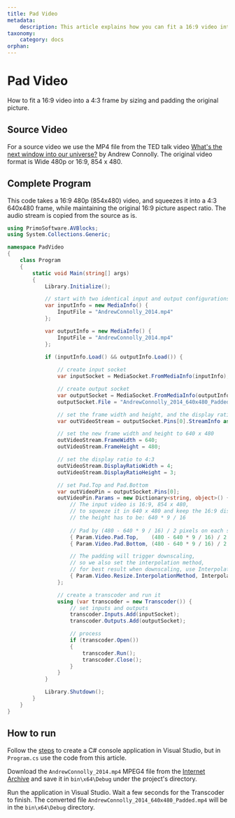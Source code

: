 ```yaml
---
title: Pad Video
metadata:
    description: This article explains how you can fit a 16:9 video into a 4:3 frame by sizing and padding the original picture.
taxonomy:
    category: docs
orphan:
---
```


# Pad Video

How to fit a 16:9 video into a 4:3 frame by sizing and padding the original picture.

## Source Video

For a source video we use the MP4 file from the TED talk video [What's the next window into our universe?](https://archive.org/details/AndrewConnolly_2014) by Andrew Connolly. The original video format is Wide 480p or 16:9, 854 x 480.

## Complete Program

This code takes a 16:9 480p (854x480) video, and squeezes it into a 4:3 640x480 frame, while maintaining the original 16:9 picture aspect ratio. The audio stream is copied from the source as is.    

``` csharp
using PrimoSoftware.AVBlocks;
using System.Collections.Generic;

namespace PadVideo
{
    class Program
    {
        static void Main(string[] args)
        {
            Library.Initialize();

            // start with two identical input and output configurations
            var inputInfo = new MediaInfo() {
                InputFile = "AndrewConnolly_2014.mp4"
            };

            var outputInfo = new MediaInfo() {
                InputFile = "AndrewConnolly_2014.mp4"
            };

            if (inputInfo.Load() && outputInfo.Load()) {
                
                // create input socket
                var inputSocket = MediaSocket.FromMediaInfo(inputInfo);

                // create output socket
                var outputSocket = MediaSocket.FromMediaInfo(outputInfo);
                outputSocket.File = "AndrewConnolly_2014_640x480_Padded.mp4";

                // set the frame width and height, and the display ratio
                var outVideoStream = outputSocket.Pins[0].StreamInfo as VideoStreamInfo;

                // set the new frame width and height to 640 x 480
                outVideoStream.FrameWidth = 640;
                outVideoStream.FrameHeight = 480;

                // set the display ratio to 4:3
                outVideoStream.DisplayRatioWidth = 4;
                outVideoStream.DisplayRatioHeight = 3;

                // set Pad.Top and Pad.Bottom
                var outVideoPin = outputSocket.Pins[0];
                outVideoPin.Params = new Dictionary<string, object>() {
                    // The input video is 16:9, 854 x 480,  
                    // to squeeze it in 640 x 480 and keep the 16:9 display ratio, 
                    // the height has to be: 640 * 9 / 16
                    
                    // Pad by (480 - 640 * 9 / 16) / 2 pixels on each side.
                    { Param.Video.Pad.Top,    (480 - 640 * 9 / 16) / 2 },
                    { Param.Video.Pad.Bottom, (480 - 640 * 9 / 16) / 2 }, 

                    // The padding will trigger downscaling, 
					// so we also set the interpolation method,
                    // for best result when downscaling, use InterpolationMethod.Super
                    { Param.Video.Resize.InterpolationMethod, InterpolationMethod.Super }
                };

                // create a transcoder and run it
                using (var transcoder = new Transcoder()) {
                    // set inputs and outputs
                    transcoder.Inputs.Add(inputSocket);
                    transcoder.Outputs.Add(outputSocket);

                    // process
                    if (transcoder.Open())
                    {
                        transcoder.Run();
                        transcoder.Close();
                    }
                }
            }

            Library.Shutdown();
        }
    }
}
```

## How to run

Follow the [steps](../getting-started/create-a-c-sharp-console-application-in-visual-studio) to create a C# console application in Visual Studio, but in `Program.cs` use the code from this article. 

Download the `AndrewConnolly_2014.mp4` MPEG4 file from the [Internet Archive](https://archive.org/details/AndrewConnolly_2014) and save it in `bin\x64\Debug` under the project's directory.

Run the application in Visual Studio. Wait a few seconds for the Transcoder to finish. The converted file `AndrewConnolly_2014_640x480_Padded.mp4` will be in the `bin\x64\Debug` directory.

